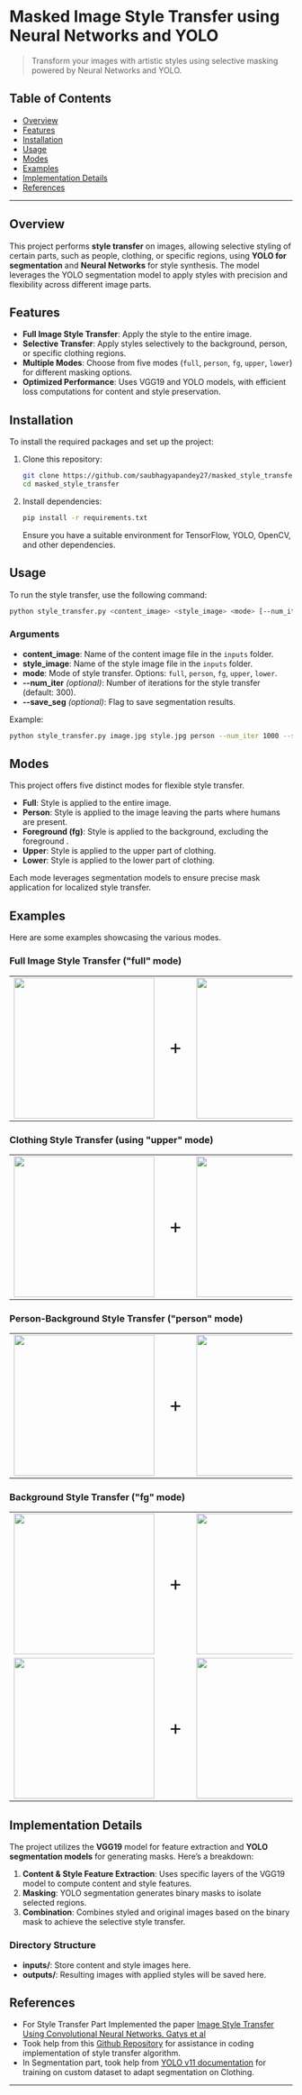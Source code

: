 # Masked Image Style Transfer using Neural Networks and YOLO

> Transform your images with artistic styles using selective masking powered by Neural Networks and YOLO.

## Table of Contents
- [Overview](#overview)
- [Features](#features)
- [Installation](#installation)
- [Usage](#usage)
- [Modes](#modes)
- [Examples](#examples)
- [Implementation Details](#implementation-details)
- [References](#references)

---

## Overview
This project performs **style transfer** on images, allowing selective styling of certain parts, such as people, clothing, or specific regions, using **YOLO for segmentation** and **Neural Networks** for style synthesis. The model leverages the YOLO segmentation model to apply styles with precision and flexibility across different image parts.

## Features
- **Full Image Style Transfer**: Apply the style to the entire image.
- **Selective Transfer**: Apply styles selectively to the background, person, or specific clothing regions.
- **Multiple Modes**: Choose from five modes (`full`, `person`, `fg`, `upper`, `lower`) for different masking options.
- **Optimized Performance**: Uses VGG19 and YOLO models, with efficient loss computations for content and style preservation.

## Installation
To install the required packages and set up the project:
1. Clone this repository:
   ```bash
   git clone https://github.com/saubhagyapandey27/masked_style_transfer.git
   cd masked_style_transfer
   ```
2. Install dependencies:
   ```bash
   pip install -r requirements.txt
   ```

   Ensure you have a suitable environment for TensorFlow, YOLO, OpenCV, and other dependencies.

## Usage
To run the style transfer, use the following command:
```bash
python style_transfer.py <content_image> <style_image> <mode> [--num_iter <iterations>] [--save_seg]
```

### Arguments
- **content_image**: Name of the content image file in the `inputs` folder.
- **style_image**: Name of the style image file in the `inputs` folder.
- **mode**: Mode of style transfer. Options: `full`, `person`, `fg`, `upper`, `lower`.
- **--num_iter** *(optional)*: Number of iterations for the style transfer (default: 300).
- **--save_seg** *(optional)*: Flag to save segmentation results.

Example:
```bash
python style_transfer.py image.jpg style.jpg person --num_iter 1000 --save_seg
```

## Modes
This project offers five distinct modes for flexible style transfer.  
- **Full**: Style is applied to the entire image.
- **Person**: Style is applied to the image leaving the parts where humans are present.
- **Foreground (fg)**: Style is applied to the background, excluding the foreground .
- **Upper**: Style is applied to the upper part of clothing.
- **Lower**: Style is applied to the lower part of clothing.

Each mode leverages segmentation models to ensure precise mask application for localized style transfer.

## Examples
Here are some examples showcasing the various modes.

### Full Image Style Transfer ("full" mode)
<table>
  <tr>
    <td><img src="https://github.com/user-attachments/assets/a7b51773-6d44-49c0-94a2-aea7ede58328" width="250" height="250"></td>
    <td style="font-size: 36px; text-align: center; vertical-align: middle;">+</td>
    <td><img src="https://github.com/user-attachments/assets/aafbd691-dc36-4f2d-9c4d-ca0b5b03d7ec" width="250" height="250"></td>
    <td style="font-size: 36px; text-align: center; vertical-align: middle;">=</td>
    <td><img src="https://github.com/user-attachments/assets/e7851abc-b0b4-443c-b466-ea5125b8bdbe" width="250" height="250"></td>
  </tr>
</table>

### Clothing Style Transfer (using "upper" mode)
<table>
  <tr>
    <td><img src="https://github.com/user-attachments/assets/ed4278e1-8ed1-44dc-a8cf-7c0f1cb23364" width="250" height="250"></td>
    <td style="font-size: 36px; text-align: center; vertical-align: middle;">+</td>
    <td><img src="https://github.com/user-attachments/assets/5ff49770-6d4f-476c-9949-d191f9788bc2" width="250" height="250"></td>
    <td style="font-size: 36px; text-align: center; vertical-align: middle;">=</td>
    <td><img src="https://github.com/user-attachments/assets/ae8de79b-1e05-4e26-ae72-d7f17fd2e1d3" width="250" height="250"></td>
  </tr>
</table>

### Person-Background Style Transfer ("person" mode)
<table>
  <tr>
    <td><img src="https://github.com/user-attachments/assets/56e64cd9-49ed-404b-b00e-fe934602137c" width="250" height="250"></td>
    <td style="font-size: 36px; text-align: center; vertical-align: middle;">+</td>
    <td><img src="https://github.com/user-attachments/assets/3583cda2-184f-44a3-954f-ae81b34d19fb" width="250" height="250"></td>
    <td style="font-size: 36px; text-align: center; vertical-align: middle;">=</td>
    <td><img src="https://github.com/user-attachments/assets/330a7efc-d5cf-42b8-a917-354a9fb3ac4a" width="250" height="250"></td>
  </tr>
</table>

### Background Style Transfer ("fg" mode)
<table>
  <tr>
    <td><img src="https://github.com/user-attachments/assets/0ce7dd80-be26-4493-a476-2dee0c40d430" width="250" height="250"></td>
    <td style="font-size: 36px; text-align: center; vertical-align: middle;">+</td>
    <td><img src="https://github.com/user-attachments/assets/5ff49770-6d4f-476c-9949-d191f9788bc2" width="250" height="250"></td>
    <td style="font-size: 36px; text-align: center; vertical-align: middle;">=</td>
    <td><img src="https://github.com/user-attachments/assets/b8ef8366-4c85-4a6e-ae90-6d8148f4995d" width="250" height="250"></td>
  </tr>
  <tr>
    <td><img src="https://github.com/user-attachments/assets/37e11da5-5075-432c-9b7b-422f9575c603" width="250" height="250"></td>
    <td style="font-size: 36px; text-align: center; vertical-align: middle;">+</td>
    <td><img src="https://github.com/user-attachments/assets/26fe9ef2-5450-430e-b430-d7ddbc2e6e00" width="250" height="250"></td>
    <td style="font-size: 36px; text-align: center; vertical-align: middle;">=</td>
    <td><img src="https://github.com/user-attachments/assets/0e1834c4-a3d2-40c8-a61b-72e00dbe86d5" width="250" height="250"></td>
  </tr>
</table>

## Implementation Details
The project utilizes the **VGG19** model for feature extraction and **YOLO segmentation models** for generating masks. Here’s a breakdown:

1. **Content & Style Feature Extraction**: Uses specific layers of the VGG19 model to compute content and style features.
2. **Masking**: YOLO segmentation generates binary masks to isolate selected regions.
3. **Combination**: Combines styled and original images based on the binary mask to achieve the selective style transfer.

### Directory Structure
- **inputs/**: Store content and style images here.
- **outputs/**: Resulting images with applied styles will be saved here.

## References
- For Style Transfer Part Implemented the paper [Image Style Transfer Using Convolutional Neural Networks, Gatys et al](https://www.cv-foundation.org/openaccess/content_cvpr_2016/papers/Gatys_Image_Style_Transfer_CVPR_2016_paper.pdf)
- Took help from this [Github Repository](https://github.com/superb20/Image-Style-Transfer-Using-Convolutional-Neural-Networks?tab=readme-ov-file) for assistance in coding implementation of style transfer algorithm.
- In Segmentation part, took help from [YOLO v11 documentation](https://github.com/ultralytics/ultralytics) for training on custom dataset to adapt segmentation on Clothing.
---
